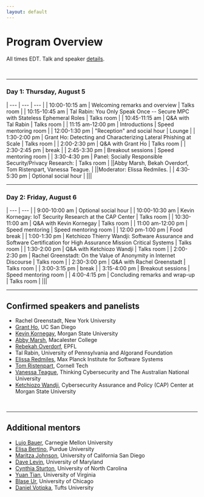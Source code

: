 ```yaml
---
layout: default
---
```


# Program Overview

All times EDT.
Talk and speaker [details](./speakers.md).

<br>

* * *
### Day 1: Thursday, August 5

| --- | --- | --- |
| 10:00-10:15 am | Welcoming remarks and overview | Talks room |
| 10:15-10:45 am | Tal Rabin: You Only Speak Once -- Secure MPC with Stateless Ephemeral Roles | Talks room |
| 10:45-11:15 am | Q&A with Tal Rabin | Talks room |
| 11:15 am-12:00 pm | Introductions | Speed mentoring room |
| 12:00-1:30 pm | "Reception" and social hour | Lounge |
| 1:30-2:00 pm | Grant Ho: Detecting and Characterizing Lateral Phishing at Scale | Talks room |
| 2:00-2:30 pm | Q&A with Grant Ho | Talks room |
| 2:30-2:45 pm | break |
| 2:45-3:30 pm | Breakout sessions | Speed mentoring room |
| 3:30-4:30 pm | Panel: Socially Responsible Security/Privacy Research: | Talks room |
||Abby Marsh, Bekah Overdorf, Tom Ristenpart, Vanessa Teague. |
||Moderator: Elissa Redmiles. |
| 4:30-5:30 pm | Optional social hour |
|||


* * *
### Day 2: Friday, August 6

| --- | --- |
| 9:00-10:00 am | Optional social hour |
| 10:00-10:30 am | Kevin Kornegay: IoT Security Research at the CAP Center | Talks room |
| 10:30-11:00 am | Q&A with Kevin Kornegay | Talks room |
| 11:00 am-12:00 pm | Speed mentoring | Speed mentoring room |
| 12:00 pm-1:00 pm | Food break |
| 1:00-1:30 pm | Ketchiozo Thierry Wandji:  Software Assurance and Software Certification for High Assurance Mission Critical Systems | Talks room |
| 1:30-2:00 pm | Q&A with Ketchiozo Wandji | Talks room |
| 2:00-2:30 pm | Rachel Greenstadt: On the Value of Anonymity in Internet Discourse | Talks room |
| 2:30-3:00 pm | Q&A with Rachel Greenstadt | Talks room |
| 3:00-3:15 pm | break |
| 3:15-4:00 pm | Breakout sessions | Speed mentoring room |
| 4:00-4:15 pm | Concluding remarks and wrap-up | Talks room |
|||



* * *
## Confirmed speakers and panelists
* Rachel Greenstadt, New York University
* [Grant Ho](https://cseweb.ucsd.edu/~grho/), UC San Diego
* [Kevin Kornegay](https://www.iotcream.com/staff-member/dr-kevin-kornegay/), Morgan State University
* [Abby Marsh](https://abbymarsh.com), Macalester College
* [Rebekah Overdorf](https://people.epfl.ch/rebekah.overdorf), EPFL
* Tal Rabin, University of Pennsylvania and Algorand Foundation
* [Elissa Redmiles](https://elissaredmiles.com/), Max Planck Institute for Software Systems
* [Tom Ristenpart](https://rist.tech.cornell.edu/), Cornell Tech
* [Vanessa Teague](https://researchers.anu.edu.au/researchers/teague-v), Thinking Cybersecurity and The Australian National University
* [Ketchiozo Wandji](https://www.iotcream.com/staff-member/dr-thierry-wandji/), Cybersecurity Assurance and Policy (CAP) Center at Morgan State University

<br>

* * *
## Additional mentors
* [Lujo Bauer](https://users.ece.cmu.edu/~lbauer/), Carnegie Mellon  University
* [Elisa Bertino](https://www.cs.purdue.edu/homes/bertino/), Purdue University
* [Maritza Johnson](https://maritzajohnson.com/), University of California San Diego
* [Dave Levin](https://www.cs.umd.edu/~dml/), University of  Maryland
* [Cynthia Sturton](https://www.cs.unc.edu/~csturton/), University of North Carolina
* [Yuan Tian](https://www.ytian.info/), University of Virginia
* [Blase Ur](https://www.blaseur.com/), University of Chicago
* [Daniel Votipka](https://www.eecs.tufts.edu/~dvotipka/), Tufts University

